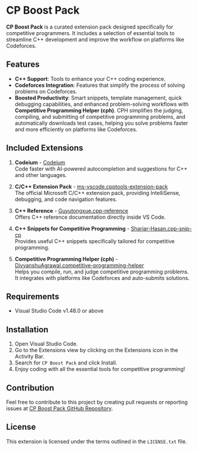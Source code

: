 # CP Boost Pack

**CP Boost Pack** is a curated extension pack designed specifically for competitive programmers. It includes a selection of essential tools to streamline C++ development and improve the workflow on platforms like Codeforces.

## Features

- **C++ Support**: Tools to enhance your C++ coding experience.
- **Codeforces Integration**: Features that simplify the process of solving problems on Codeforces.
- **Boosted Productivity**: Smart snippets, template management, quick debugging capabilities, and enhanced problem-solving workflows with **Competitive Programming Helper (cph)**. CPH simplifies the judging, compiling, and submitting of competitive programming problems, and automatically downloads test cases, helping you solve problems faster and more efficiently on platforms like Codeforces.


## Included Extensions

1. **Codeium** - [Codeium](https://marketplace.visualstudio.com/items?itemName=codeium.codeium)  
   Code faster with AI-powered autocompletion and suggestions for C++ and other languages.

2. **C/C++ Extension Pack** - [ms-vscode.cpptools-extension-pack](https://marketplace.visualstudio.com/items?itemName=ms-vscode.cpptools-extension-pack)  
   The official Microsoft C/C++ extension pack, providing IntelliSense, debugging, and code navigation features.

3. **C++ Reference** - [Guyutongxue.cpp-reference](https://marketplace.visualstudio.com/items?itemName=Guyutongxue.cpp-reference)  
   Offers C++ reference documentation directly inside VS Code.

4. **C++ Snippets for Competitive Programming** - [Shariar-Hasan.cpp-snip-cp](https://marketplace.visualstudio.com/items?itemName=Shariar-Hasan.cpp-snip-cp)  
   Provides useful C++ snippets specifically tailored for competitive programming.

5. **Competitive Programming Helper (cph)** - [DivyanshuAgrawal.competitive-programming-helper](https://marketplace.visualstudio.com/items?itemName=DivyanshuAgrawal.competitive-programming-helper)  
   Helps you compile, run, and judge competitive programming problems. It integrates with platforms like Codeforces and auto-submits solutions.

## Requirements

- Visual Studio Code v1.48.0 or above

## Installation

1. Open Visual Studio Code.
2. Go to the Extensions view by clicking on the Extensions icon in the Activity Bar.
3. Search for `CP Boost Pack` and click Install.
4. Enjoy coding with all the essential tools for competitive programming!

## Contribution

Feel free to contribute to this project by creating pull requests or reporting issues at [CP Boost Pack GitHub Repository](https://github.com/loka1/CP-Boost-Pack).

## License

This extension is licensed under the terms outlined in the `LICENSE.txt` file.
